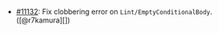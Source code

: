 * [#11132](https://github.com/rubocop/rubocop/issues/11132): Fix clobbering error on `Lint/EmptyConditionalBody`. ([@r7kamura][])

